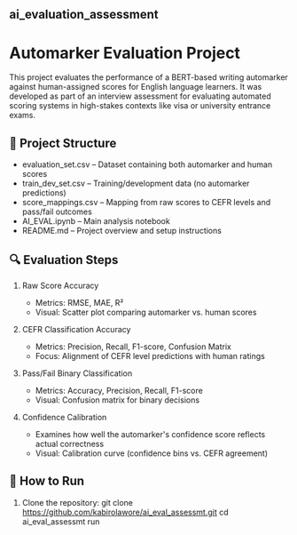 ## ai_evaluation_assessment

# Automarker Evaluation Project

This project evaluates the performance of a BERT-based writing automarker against human-assigned scores for English language learners. It was developed as part of an interview assessment for evaluating automated scoring systems in high-stakes contexts like visa or university entrance exams.

## 📁 Project Structure

- evaluation_set.csv – Dataset containing both automarker and human scores
- train_dev_set.csv – Training/development data (no automarker predictions)
- score_mappings.csv – Mapping from raw scores to CEFR levels and pass/fail outcomes
- AI_EVAL.ipynb – Main analysis notebook
- README.md – Project overview and setup instructions

## 🔍 Evaluation Steps

1. Raw Score Accuracy  
   - Metrics: RMSE, MAE, R²  
   - Visual: Scatter plot comparing automarker vs. human scores

2. CEFR Classification Accuracy  
   - Metrics: Precision, Recall, F1-score, Confusion Matrix  
   - Focus: Alignment of CEFR level predictions with human ratings

3. Pass/Fail Binary Classification  
   - Metrics: Accuracy, Precision, Recall, F1-score  
   - Visual: Confusion matrix for binary decisions

4. Confidence Calibration  
   - Examines how well the automarker's confidence score reflects actual correctness  
   - Visual: Calibration curve (confidence bins vs. CEFR agreement)

## 🧪 How to Run

1. Clone the repository:
   git clone https://github.com/kabirolawore/ai_eval_assessmt.git
   cd ai_eval_assessmt
   run
